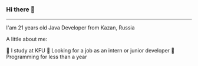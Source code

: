 ### Hi there 👋
 ---

 I'am 21 years old Java Developer from Kazan, Russia

 
 A little about me:
 
 :telescope: I study at KFU
 :telescope: Looking for a job as an intern or junior developer
 :telescope: Programming for less than a year
